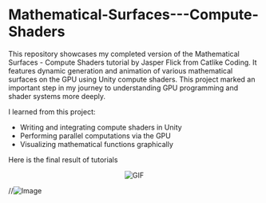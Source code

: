 # Mathematical-Surfaces---Compute-Shaders
This repository showcases my completed version of the Mathematical Surfaces - Compute Shaders tutorial by Jasper Flick from Catlike Coding. It features dynamic generation and animation of various mathematical surfaces on the GPU using Unity compute shaders. This project marked an important step in my journey to understanding GPU programming and shader systems more deeply.

I learned from this project:

- Writing and integrating compute shaders in Unity  
- Performing parallel computations via the GPU  
- Visualizing mathematical functions graphically

Here is the final result of tutorials
<p align="center">
  <img src="https://github.com/user-attachments/assets/29c3f472-bf15-4969-868c-3e0108c2b612" alt="GIF" />
</p>

//![Image](https://github.com/user-attachments/assets/29c3f472-bf15-4969-868c-3e0108c2b612)
